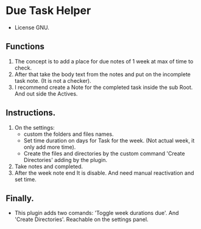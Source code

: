 # Due Task Helper
- License GNU.
## Functions
1. The concept is to add a place for due notes of 1 week at max of time to check.
2. After that take the body text from the notes and put on the  incomplete task note. (It is not a checker).
3. I recommend create a Note for the completed task inside the sub Root. And out side the Actives.
## Instructions.
1. On the settings: 
	- custom the folders and files names.
	- Set time duration on days for Task for the week. (Not actual week, it only add more time).
	- Create the files and directories by the custom command 'Create Directories' adding by the plugin.
2. Take notes and completed.
3. After the week note end It is disable. And need manual reactivation and set time.
## Finally.
- This plugin adds two comands: 'Toggle week durations due'. And 'Create Directories'. Reachable on the settings panel.